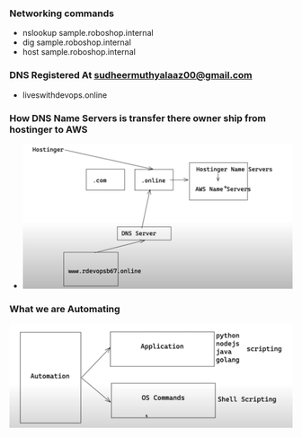 ### Networking commands
- nslookup sample.roboshop.internal
- dig sample.roboshop.internal
- host sample.roboshop.internal 
### DNS Registered At sudheermuthyalaaz00@gmail.com
- liveswithdevops.online

### How DNS Name Servers is transfer there owner ship from hostinger to AWS
- <p align="center">
  <img src="https://github.com/sudheermuthyala/AWS/blob/main/RK/i/2023-02-15-21-31-53.png" />
    </p>

### What we are Automating 
<p align="center">
  <img src="https://github.com/sudheermuthyala/AWS/blob/main/RK/i/2023-02-15-22-00-38.png" />
    </p>

